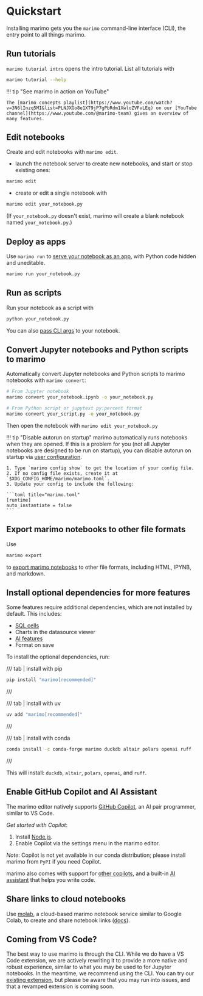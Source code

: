 # Quickstart

Installing marimo gets you the `marimo` command-line interface (CLI), the entry
point to all things marimo.

## Run tutorials

`marimo tutorial intro` opens the intro tutorial. List all tutorials with

```bash
marimo tutorial --help
```

!!! tip "See marimo in action on YouTube"

    The [marimo concepts playlist](https://www.youtube.com/watch?v=3N6lInzq5MI&list=PLNJXGo8e1XT9jP7gPbRdm1XwloZVFvLEq) on our [YouTube channel](https://www.youtube.com/@marimo-team) gives an overview of many features.

## Edit notebooks

Create and edit notebooks with `marimo edit`.

- launch the notebook server to create new notebooks,
  and start or stop existing ones:

```bash
marimo edit
```

- create or edit a single notebook with

```bash
marimo edit your_notebook.py
```

(If `your_notebook.py` doesn't exist, marimo will create a blank notebook
named `your_notebook.py`.)

## Deploy as apps

Use `marimo run` to [serve your notebook as an app](../guides/apps.md), with
Python code hidden and uneditable.

```bash
marimo run your_notebook.py
```

## Run as scripts

Run your notebook as a script with

```python
python your_notebook.py
```

You can also [pass CLI args](../guides/scripts.md) to your notebook.

## Convert Jupyter notebooks and Python scripts to marimo

Automatically convert Jupyter notebooks and Python scripts to marimo notebooks with `marimo convert`:

```bash
# From Jupyter notebook
marimo convert your_notebook.ipynb -o your_notebook.py

# From Python script or jupytext py:percent format
marimo convert your_script.py -o your_notebook.py
```

Then open the notebook with `marimo edit your_notebook.py`

!!! tip "Disable autorun on startup"
    marimo automatically runs notebooks when they are opened. If this
    is a problem for you (not all Jupyter notebooks are designed to be run on
    startup), you can disable autorun on startup via [user configuration](../guides/configuration/runtime_configuration.md).

    1. Type `marimo config show` to get the location of your config file.
    2. If no config file exists, create it at `$XDG_CONFIG_HOME/marimo/marimo.toml`.
    3. Update your config to include the following:

    ```toml title="marimo.toml"
    [runtime]
    auto_instantiate = false
    ```

## Export marimo notebooks to other file formats

Use

```bash
marimo export
```

to [export marimo notebooks](../guides/exporting.md) to other file formats,
including HTML, IPYNB, and markdown.

## Install optional dependencies for more features

Some features require additional dependencies, which are not installed by default. This includes:

- [SQL cells](../guides/working_with_data/sql.md)
- Charts in the datasource viewer
- [AI features](../guides/editor_features/ai_completion.md)
- Format on save

To install the optional dependencies, run:

/// tab | install with pip

```bash
pip install "marimo[recommended]"
```

///

/// tab | install with uv

```bash
uv add "marimo[recommended]"
```

///

/// tab | install with conda

```bash
conda install -c conda-forge marimo duckdb altair polars openai ruff
```

///

This will install: `duckdb`, `altair`, `polars`, `openai`, and `ruff`.

## Enable GitHub Copilot and AI Assistant

The marimo editor natively supports [GitHub Copilot](https://copilot.github.com/),
an AI pair programmer, similar to VS Code.

_Get started with Copilot_:

1. Install [Node.js](https://nodejs.org/en/download).
2. Enable Copilot via the settings menu in the marimo editor.

_Note_: Copilot is not yet available in our conda distribution; please install
marimo from `PyPI` if you need Copilot.

marimo also comes with support for [other copilots](../guides/editor_features/ai_completion.md#custom-copilots),
and a built-in [AI assistant](../guides/editor_features/ai_completion.md) that helps you write code.

## Share links to cloud notebooks

Use [molab](https://molab.marimo.io/notebooks), a cloud-based marimo notebook
service similar to Google Colab, to create and share notebook links
([docs](../guides/molab.md)).

## Coming from VS Code?

The best way to use marimo is through the CLI. While we do have a VS Code extension,
we are actively rewriting it to provide a more native and robust experience, similar
to what you may be used to for Jupyter notebooks. In the meantime, we recommend using
the CLI. You can try our [existing extension](
https://marketplace.visualstudio.com/items?itemName=marimo-team.vscode-marimo), but please
be aware that you may run into issues, and that a revamped extension is coming soon.

